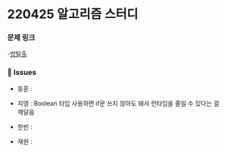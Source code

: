 # 220425 알고리즘 스터디

### 문제 링크

-[방탈출](https://www.acmicpc.net/problem/15729)

### 👾 Issues

- 동훈 : 

- 지영 : Boolean 타입 사용하면 if문 쓰지 않아도 돼서 런타임을 줄일 수 있다는 걸 깨달음

- 한빈 : 

- 재원 :
